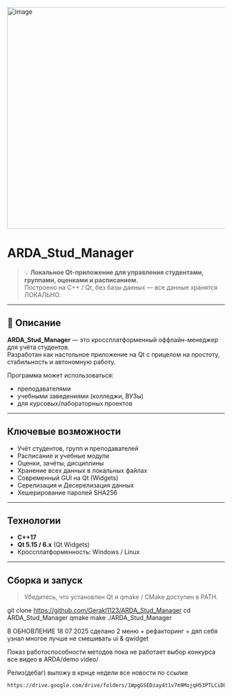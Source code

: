 <img width="512" height="512" alt="image" src="https://github.com/user-attachments/assets/5258ddab-9109-4f20-b7c3-0d9f61051b71" />



# ARDA_Stud_Manager 

> 💡 **Локальное Qt-приложение для управления студентами, группами, оценками и расписанием.**  
> Построено на C++ / Qt, без базы данных — все данные хранятся ЛОКАЛЬНО.

---

## 📌 Описание

**ARDA_Stud_Manager** — это кроссплатформенный оффлайн-менеджер для учёта студентов.  
Разработан как настольное приложение на Qt с прицелом на простоту, стабильность и автономную работу.

Программа может использоваться:
- преподавателями
- учебными заведениями (колледжи, ВУЗы)
- для курсовых/лабораторных проектов

---

##  Ключевые возможности

-  Учёт студентов, групп и преподавателей
-  Расписание и учебные модули
-  Оценки, зачёты, дисциплины
- Хранение всех данных в локальных файлах 
- Современный GUI на Qt (Widgets)
- Серелизация и Десерелизация данных
- Хешерирование паролей SHA256

---

##  Технологии

- **C++17**
- **Qt 5.15 / 6.x** (Qt Widgets)
- Кроссплатформенность: Windows / Linux
---

##  Сборка и запуск

> Убедитесь, что установлен Qt и qmake / CMake доступен в PATH.


git clone https://github.com/Gerakl1123/ARDA_Stud_Manager
cd ARDA_Stud_Manager
qmake
make
./ARDA_Stud_Manager

В ОБНОВЛЕНИЕ 18 07 2025
сделано 2 меню + рефакторинг + дял себя узнал многое лучше не смешивать ui & qwidget



Показ работоспособности методов пока не работает выбор конкурса 
все видео в ARDA/demo video/

Релиз(дебаг) выложу в крнце недели
все новости по ссылке
```bash
https://drive.google.com/drive/folders/1WpgGSEDzay4t1v7m9MojqH53PTLCiD0z?usp=drive_link


